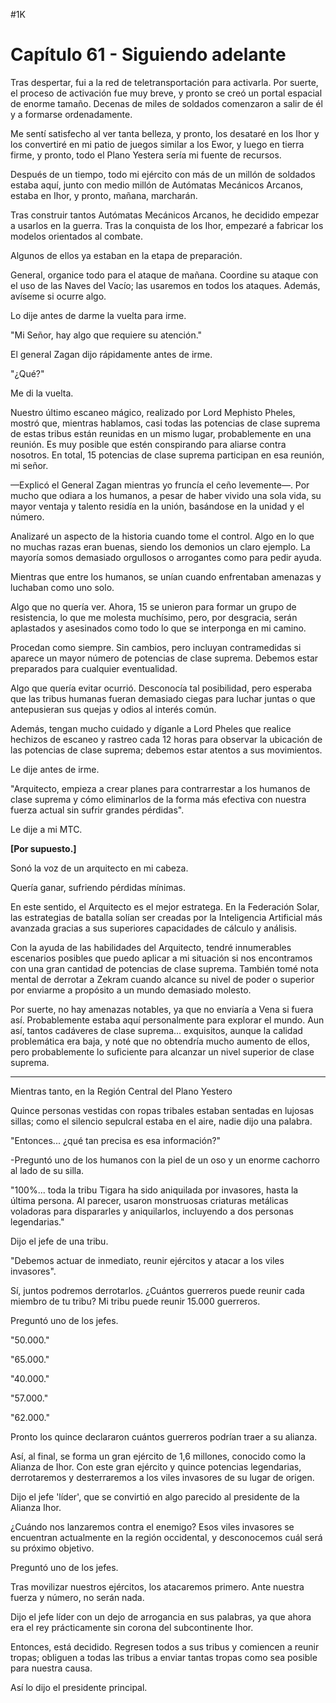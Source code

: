 
#1K 

# Capítulo 61 - Siguiendo adelante


Tras despertar, fui a la red de teletransportación para activarla. Por suerte, el proceso de activación fue muy breve, y pronto se creó un portal espacial de enorme tamaño. Decenas de miles de soldados comenzaron a salir de él y a formarse ordenadamente.

Me sentí satisfecho al ver tanta belleza, y pronto, los desataré en los Ihor y los convertiré en mi patio de juegos similar a los Ewor, y luego en tierra firme, y pronto, todo el Plano Yestera sería mi fuente de recursos.

Después de un tiempo, todo mi ejército con más de un millón de soldados estaba aquí, junto con medio millón de Autómatas Mecánicos Arcanos, estaba en Ihor, y pronto, mañana, marcharán.

Tras construir tantos Autómatas Mecánicos Arcanos, he decidido empezar a usarlos en la guerra. Tras la conquista de los Ihor, empezaré a fabricar los modelos orientados al combate.

Algunos de ellos ya estaban en la etapa de preparación.

General, organice todo para el ataque de mañana. Coordine su ataque con el uso de las Naves del Vacío; las usaremos en todos los ataques. Además, avíseme si ocurre algo.

Lo dije antes de darme la vuelta para irme.

"Mi Señor, hay algo que requiere su atención."

El general Zagan dijo rápidamente antes de irme.

"¿Qué?"

Me di la vuelta.

Nuestro último escaneo mágico, realizado por Lord Mephisto Pheles, mostró que, mientras hablamos, casi todas las potencias de clase suprema de estas tribus están reunidas en un mismo lugar, probablemente en una reunión. Es muy posible que estén conspirando para aliarse contra nosotros. En total, 15 potencias de clase suprema participan en esa reunión, mi señor.

—Explicó el General Zagan mientras yo fruncía el ceño levemente—. Por mucho que odiara a los humanos, a pesar de haber vivido una sola vida, su mayor ventaja y talento residía en la unión, basándose en la unidad y el número.

Analizaré un aspecto de la historia cuando tome el control. Algo en lo que no muchas razas eran buenas, siendo los demonios un claro ejemplo. La mayoría somos demasiado orgullosos o arrogantes como para pedir ayuda.

Mientras que entre los humanos, se unían cuando enfrentaban amenazas y luchaban como uno solo.

Algo que no quería ver. Ahora, 15 se unieron para formar un grupo de resistencia, lo que me molesta muchísimo, pero, por desgracia, serán aplastados y asesinados como todo lo que se interponga en mi camino.

Procedan como siempre. Sin cambios, pero incluyan contramedidas si aparece un mayor número de potencias de clase suprema. Debemos estar preparados para cualquier eventualidad.

Algo que quería evitar ocurrió. Desconocía tal posibilidad, pero esperaba que las tribus humanas fueran demasiado ciegas para luchar juntas o que antepusieran sus quejas y odios al interés común.

Además, tengan mucho cuidado y díganle a Lord Pheles que realice hechizos de escaneo y rastreo cada 12 horas para observar la ubicación de las potencias de clase suprema; debemos estar atentos a sus movimientos.

Le dije antes de irme.

"Arquitecto, empieza a crear planes para contrarrestar a los humanos de clase suprema y cómo eliminarlos de la forma más efectiva con nuestra fuerza actual sin sufrir grandes pérdidas".

Le dije a mi MTC.

**[Por supuesto.]**

Sonó la voz de un arquitecto en mi cabeza.

Quería ganar, sufriendo pérdidas mínimas.

En este sentido, el Arquitecto es el mejor estratega. En la Federación Solar, las estrategias de batalla solían ser creadas por la Inteligencia Artificial más avanzada gracias a sus superiores capacidades de cálculo y análisis.

Con la ayuda de las habilidades del Arquitecto, tendré innumerables escenarios posibles que puedo aplicar a mi situación si nos encontramos con una gran cantidad de potencias de clase suprema. También tomé nota mental de derrotar a Zekram cuando alcance su nivel de poder o superior por enviarme a propósito a un mundo demasiado molesto.

Por suerte, no hay amenazas notables, ya que no enviaría a Vena si fuera así. Probablemente estaba aquí personalmente para explorar el mundo. Aun así, tantos cadáveres de clase suprema... exquisitos, aunque la calidad problemática era baja, y noté que no obtendría mucho aumento de ellos, pero probablemente lo suficiente para alcanzar un nivel superior de clase suprema.

***

Mientras tanto, en la Región Central del Plano Yestero

Quince personas vestidas con ropas tribales estaban sentadas en lujosas sillas; como el silencio sepulcral estaba en el aire, nadie dijo una palabra.

"Entonces... ¿qué tan precisa es esa información?"

-Preguntó uno de los humanos con la piel de un oso y un enorme cachorro al lado de su silla.

"100%... toda la tribu Tigara ha sido aniquilada por invasores, hasta la última persona. Al parecer, usaron monstruosas criaturas metálicas voladoras para dispararles y aniquilarlos, incluyendo a dos personas legendarias."

Dijo el jefe de una tribu.

"Debemos actuar de inmediato, reunir ejércitos y atacar a los viles invasores".

Sí, juntos podremos derrotarlos. ¿Cuántos guerreros puede reunir cada miembro de tu tribu? Mi tribu puede reunir 15.000 guerreros.

Preguntó uno de los jefes.

"50.000."

"65.000."

"40.000."

"57.000."

"62.000."

Pronto los quince declararon cuántos guerreros podrían traer a su alianza.

Así, al final, se forma un gran ejército de 1,6 millones, conocido como la Alianza de Ihor. Con este gran ejército y quince potencias legendarias, derrotaremos y desterraremos a los viles invasores de su lugar de origen.

Dijo el jefe 'líder', que se convirtió en algo parecido al presidente de la Alianza Ihor.

¿Cuándo nos lanzaremos contra el enemigo? Esos viles invasores se encuentran actualmente en la región occidental, y desconocemos cuál será su próximo objetivo.

Preguntó uno de los jefes.

Tras movilizar nuestros ejércitos, los atacaremos primero. Ante nuestra fuerza y ​​número, no serán nada.

Dijo el jefe líder con un dejo de arrogancia en sus palabras, ya que ahora era el rey prácticamente sin corona del subcontinente Ihor.

Entonces, está decidido. Regresen todos a sus tribus y comiencen a reunir tropas; obliguen a todas las tribus a enviar tantas tropas como sea posible para nuestra causa.

Así lo dijo el presidente principal.